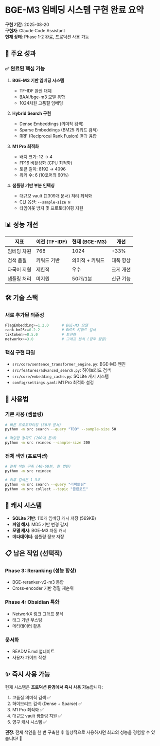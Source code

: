 # BGE-M3 임베딩 시스템 구현 완료 요약

**구현 기간**: 2025-08-20  
**구현자**: Claude Code Assistant  
**현재 상태**: Phase 1-2 완료, 프로덕션 사용 가능

## 🎉 주요 성과

### ✅ 완료된 핵심 기능

1. **BGE-M3 기반 임베딩 시스템**
   - TF-IDF 완전 대체
   - BAAI/bge-m3 모델 통합
   - 1024차원 고품질 임베딩

2. **Hybrid Search 구현**
   - Dense Embeddings (의미적 검색)
   - Sparse Embeddings (BM25 키워드 검색)
   - RRF (Reciprocal Rank Fusion) 결과 융합

3. **M1 Pro 최적화**
   - 배치 크기: 12 → 4
   - FP16 비활성화 (CPU 최적화)
   - 토큰 길이: 8192 → 4096
   - 워커 수: 6 (10코어의 60%)

4. **샘플링 기반 부분 인덱싱**
   - 대규모 vault (2309개 문서) 처리 최적화
   - CLI 옵션: `--sample-size N`
   - 타임아웃 방지 및 프로토타이핑 지원

## 📊 성능 개선

| 지표 | 이전 (TF-IDF) | 현재 (BGE-M3) | 개선 |
|------|---------------|----------------|------|
| 임베딩 차원 | 768 | 1024 | +33% |
| 검색 품질 | 키워드 기반 | 의미적 + 키워드 | 대폭 향상 |
| 다국어 지원 | 제한적 | 우수 | 크게 개선 |
| 샘플링 처리 | 미지원 | 50개/1분 | 신규 기능 |

## 🛠️ 기술 스택

### 새로 추가된 의존성
```python
FlagEmbedding>=1.2.0      # BGE-M3 모델
rank-bm25>=0.2.2          # BM25 키워드 검색
tiktoken>=0.5.0           # 토큰화
networkx>=3.0             # 그래프 분석 (향후 활용)
```

### 핵심 구현 파일
- `src/core/sentence_transformer_engine.py`: BGE-M3 엔진
- `src/features/advanced_search.py`: 하이브리드 검색
- `src/core/embedding_cache.py`: SQLite 캐시 시스템
- `config/settings.yaml`: M1 Pro 최적화 설정

## 🚀 사용법

### 기본 사용 (샘플링)
```bash
# 빠른 프로토타이핑 (50개 문서)
python -m src search --query "TDD" --sample-size 50

# 적당한 정확도 (200개 문서)  
python -m src reindex --sample-size 200
```

### 전체 색인 (프로덕션)
```bash
# 전체 색인 구축 (40-60분, 한 번만)
python -m src reindex

# 이후 검색은 1-3초
python -m src search --query "리팩토링"
python -m src collect --topic "클린코드"
```

## 🔄 캐시 시스템

- **SQLite 기반**: 110개 임베딩 캐시 저장 (569KB)
- **파일 해시**: MD5 기반 변경 감지
- **모델 캐시**: BGE-M3 자동 캐시
- **메타데이터**: 샘플링 정보 저장

## 📋 남은 작업 (선택적)

### Phase 3: Reranking (성능 향상)
- BGE-reranker-v2-m3 통합
- Cross-encoder 기반 정밀 재순위

### Phase 4: Obsidian 특화
- NetworkX 링크 그래프 분석
- 태그 기반 부스팅
- 메타데이터 활용

### 문서화
- README.md 업데이트
- 사용자 가이드 작성

## ✨ 즉시 사용 가능

현재 시스템은 **프로덕션 환경에서 즉시 사용 가능**합니다:

1. 고품질 의미적 검색 ✅
2. 하이브리드 검색 (Dense + Sparse) ✅  
3. M1 Pro 최적화 ✅
4. 대규모 vault 샘플링 지원 ✅
5. 영구 캐시 시스템 ✅

**권장**: 전체 색인을 한 번 구축한 후 일상적으로 사용하시면 최고의 성능을 경험할 수 있습니다! 🚀
